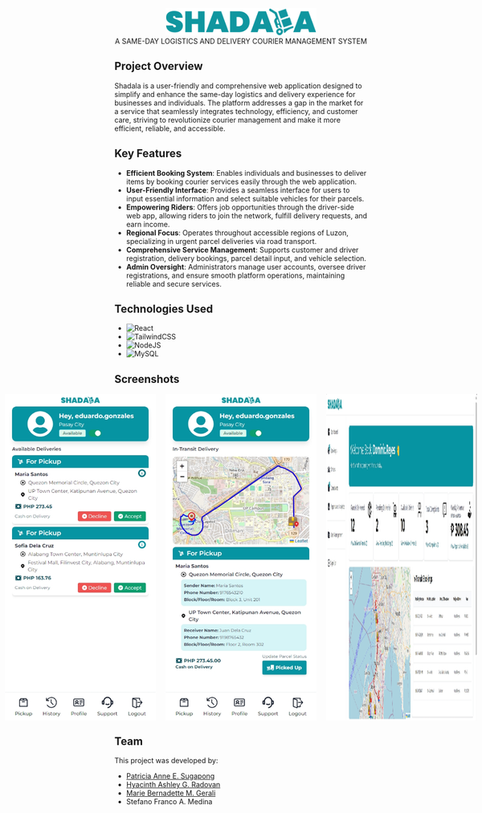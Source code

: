 <div align="center">
  <img src="src/assets/shadala.png" alt="Shadala Logo" width="300"/>
<br>
  A SAME-DAY LOGISTICS AND DELIVERY COURIER MANAGEMENT SYSTEM
</div>

## Project Overview

Shadala is a user-friendly and comprehensive web application designed to simplify and enhance the same-day logistics and delivery experience for businesses and individuals. The platform addresses a gap in the market for a service that seamlessly integrates technology, efficiency, and customer care, striving to revolutionize courier management and make it more efficient, reliable, and accessible.

## Key Features

- **Efficient Booking System**: Enables individuals and businesses to deliver items by booking courier services easily through the web application.
- **User-Friendly Interface**: Provides a seamless interface for users to input essential information and select suitable vehicles for their parcels.
- **Empowering Riders**: Offers job opportunities through the driver-side web app, allowing riders to join the network, fulfill delivery requests, and earn income.
- **Regional Focus**: Operates throughout accessible regions of Luzon, specializing in urgent parcel deliveries via road transport.
- **Comprehensive Service Management**: Supports customer and driver registration, delivery bookings, parcel detail input, and vehicle selection.
- **Admin Oversight**: Administrators manage user accounts, oversee driver registrations, and ensure smooth platform operations, maintaining reliable and secure services.

## Technologies Used
- ![React](https://img.shields.io/badge/react-%2320232a.svg?style=for-the-badge&logo=react&logoColor=%2361DAFB)
- ![TailwindCSS](https://img.shields.io/badge/tailwindcss-%2338B2AC.svg?style=for-the-badge&logo=tailwind-css&logoColor=white)
- ![NodeJS](https://img.shields.io/badge/node.js-6DA55F?style=for-the-badge&logo=node.js&logoColor=white)
- ![MySQL](https://img.shields.io/badge/mysql-4479A1.svg?style=for-the-badge&logo=mysql&logoColor=white)

## Screenshots

<div style="display: flex; justify-content: center;">
  <img src="screenshots/home.png" width="300" style="margin: 0 10px;"/>
  <img src="screenshots/customer_booking.png" width="300" style="margin: 0 10px;"/>
  <img src="screenshots/driver_dashboard.png"  width="300" style="margin: 0 10px;"/>
  <img src="screenshots/driver_intransit.png"  width="300" style="margin: 0 10px;"/>
  <img src="screenshots/admin_dashboard.png"  width="300" style="margin: 0 10px;"/>
  <img src="screenshots/admin_booking.png"  width="300" style="margin: 0 10px;"/>
  <img src="screenshots/admin_reports.png"  width="300" style="margin: 0 10px;"/>
</div>

## Team

This project was developed by:

- [Patricia Anne E. Sugapong](https://github.com/PatriciaSugapong)
- [Hyacinth Ashley G. Radovan](https://github.com/HyacinthAshleyRadovan)
- [Marie Bernadette M. Gerali](https://github.com/MarieGerali)
- Stefano Franco A. Medina
